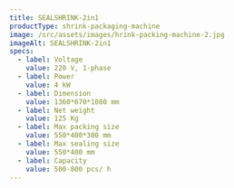 ```yaml
---
title: SEALSHRINK-2in1
productType: shrink-packaging-machine
image: /src/assets/images/hrink-packing-machine-2.jpg
imageAlt: SEALSHRINK-2in1
specs:
  - label: Voltage
    value: 220 V, 1-phase
  - label: Power
    value: 4 kW
  - label: Dimension
    value: 1360*670*1080 mm
  - label: Net weight
    value: 125 Kg
  - label: Max packing size
    value: 550*400*300 mm
  - label: Max sealing size
    value: 550*400 mm
  - label: Capacity
    value: 500-800 pcs/ h
---
```

